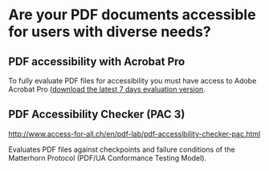 # Are your PDF documents accessible for users with diverse needs?

## PDF accessibility with Acrobat Pro

To fully evaluate PDF files for accessibility you must have access to Adobe Acrobat Pro ([download the latest 7 days evaluation version](https://creative.adobe.com/products/download/acrobat).

## PDF Accessibility Checker (PAC 3)

http://www.access-for-all.ch/en/pdf-lab/pdf-accessibility-checker-pac.html

Evaluates PDF files against checkpoints and failure conditions of the Matterhorn Protocol (PDF/UA Conformance Testing Model).
